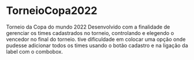 # TorneioCopa2022
Torneio da Copa do mundo 2022 Desenvolvido com a finalidade de gerenciar os times cadastrados no torneio, controlando e elegendo o vencedor no final do torneio.
tive dificuldade em colocar uma opção onde pudesse adicionar todos os times usando o botão cadastro e na ligação da label com o combobox.
